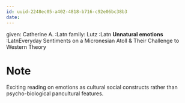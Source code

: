 ```yaml
---
id: uuid-2248ec05-a402-4818-b716-c92e06bc38b3
date: 
---
```


given: Catherine A. :Latn
family: Lutz :Latn
**Unnatural emotions** :LatnEveryday Sentiments on a Micronesian Atoll & Their Challenge to Western Theory
# Note
Exciting reading on emotions as cultural social constructs rather than psycho-biological pancultural features.